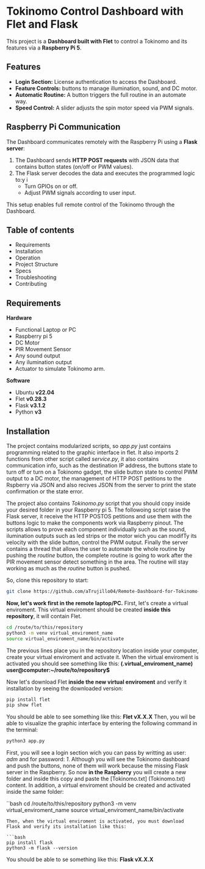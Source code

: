# Tokinomo Control Dashboard with Flet and Flask

This project is a **Dashboard built with Flet** to control a Tokinomo and its features via a **Raspberry Pi 5**.

## Features

- **Login Section:** License authentication to access the Dashboard.  
- **Feature Controls:** buttons to manage illumination, sound, and DC motor.  
- **Automatic Routine:** A button triggers the full routine in an automate way.  
- **Speed Control:** A slider adjusts the spin motor speed via PWM signals.

## Raspberry Pi Communication

The Dashboard communicates remotely with the Raspberry Pi using a **Flask server**:

1. The Dashboard sends **HTTP POST requests** with JSON data that contains button states (on/off or PWM values).  
2. The Flask server decodes the data and executes the programmed logic to:y i
   - Turn GPIOs on or off.  
   - Adjust PWM signals according to user input.

This setup enables full remote control of the Tokinomo through the Dashboard.

## Table of contents
- Requirements
- Installation
- Operation
- Project Structure
- Specs
- Troubleshooting
- Contributing

## Requirements
**Hardware**
- Functional Laptop or PC
- Raspberry pi 5
- DC Motor
- PIR Movement Sensor
- Any sound output
- Any ilumination output
- Actuator to simulate Tokinomo arm.

**Software**
- Ubuntu **v22.04**
- Flet **v0.28.3**
- Flask **v3.1.2**
- Python **v3**

## Installation
The project contains modularized scripts, so *app.py* just contains programming related to the graphic interface in flet. It also imports 2 functions from other script called *service.py*, it also contains communication info, such as the destination IP address, the buttons state to turn off or turn on a Tokinomo gadget, the slide button state to control PWM output to a DC motor, the management of HTTP POST petitions to the Rspberry via JSON and also recives JSON from the server to print the state confirmation or the state error.

The project also contains *Tokinomo.py* script that you should copy inside your desired folder in your Raspberry pi 5. The followoing script raise the Flask server, it receive the HTTP POSTOS petitions and use them with the buttons logic to make the components work via Raspberry pinout. The scripts allows to prove each component individually such as the sound, ilumination outputs such as led strips or the motor wich you can modifTy its velocity with the slide button, control the PWM output. Finally the server contains a thread that allows the user to automate the whole routine by pushing the *routine* button, the complete routine is going to work after the PIR movement sensor detect something in the area. The routine will stay working as much as the *routine* button is pushed.

So, clone this repository to start:

```bash
git clone https://github.com/aTrujillo04/Remote-Dashboard-for-Tokinomo-in-Flet
```
**Now, let's work first in the remote laptop/PC.**
First, let's create a virtual enviroment. This virtual enviroment should be created **inside this repository**, it will contain Flet. 

```bash
cd /route/to/this/repository
python3 -m venv virtual_enviroment_name
source virtual_enviroment_name/bin/activate
```
The previous lines place you in the repository location inside your computer, create your virtual enviroment and activate it. When the virtual enviroment is activated you should see something like this:
**(.virtual_enviroment_name) user@computer:~/route/to/repository$**

Now let's download Flet **inside the new virtual enviroment** and verify it installation by seeing the downloaded version:

```bash
pip install flet
pip show flet
```
You should be able to see something like this: **Flet vX.X.X**
Then, you wil be able to visualize the graphic interface by entering the following command in the terminal:

```bash
python3 app.py
```
First, you will see a login section wich you can pass by writting as user: *adm* and for password: *1*. Although you will see the Tokinomo dashboard and push the buttons, none of them will work because the missing Flask server in the Raspberry. So now **in the Raspberry** you will create a new folder and inside this copy and paste the [Tokinomo.txt] (Tokinomo.txt) content.
In addition, a virtual enviroment should be created and activated inside the same folder:

``bash
cd /route/to/this/repository
python3 -m venv virtual_enviroment_name
source virtual_enviroment_name/bin/activate
```
Then, when the virtual enviroment is activated, you must download Flask and verify its installation like this:

```bash
pip install flask
python3 -m flask --version
```
You should be able to se something like this: **Flask vX.X.X** 









